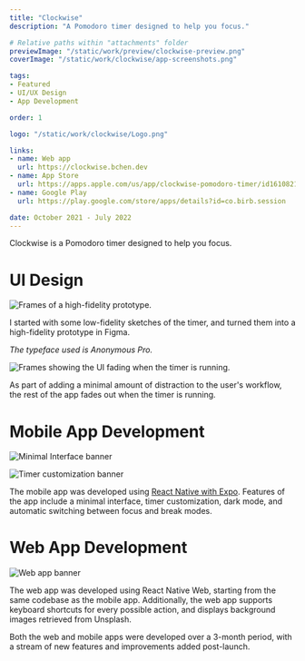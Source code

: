 ```yaml
---
title: "Clockwise"
description: "A Pomodoro timer designed to help you focus."

# Relative paths within "attachments" folder
previewImage: "/static/work/preview/clockwise-preview.png"
coverImage: "/static/work/clockwise/app-screenshots.png"

tags:
- Featured
- UI/UX Design
- App Development

order: 1

logo: "/static/work/clockwise/Logo.png"

links:
- name: Web app
  url: https://clockwise.bchen.dev
- name: App Store
  url: https://apps.apple.com/us/app/clockwise-pomodoro-timer/id1610821428
- name: Google Play
  url: https://play.google.com/store/apps/details?id=co.birb.session

date: October 2021 - July 2022
---
```


Clockwise is a Pomodoro timer designed to help you focus.

# UI Design

![Frames of a high-fidelity prototype.](/static/work/clockwise/ui-design.png)

I started with some low-fidelity sketches of the timer, and turned them into a high-fidelity prototype in Figma.

*The typeface used is Anonymous Pro.*

![Frames showing the UI fading when the timer is running.](/static/work/clockwise/fade.png)

As part of adding a minimal amount of distraction to the user's workflow, the rest of the app fades out when the timer is running.

# Mobile App Development

![Minimal Interface banner](/static/work/clockwise/minimal-interface.png)

![Timer customization banner](/static/work/clockwise/timer-customization.png)

The mobile app was developed using [React Native with Expo](https://expo.dev). Features of the app include a minimal interface, timer customization, dark mode, and automatic switching between focus and break modes.

# Web App Development

![Web app banner](/static/work/clockwise/web-app.png)

The web app was developed using React Native Web, starting from the same codebase as the mobile app. Additionally, the web app supports keyboard shortcuts for every possible action, and displays background images retrieved from Unsplash.

Both the web and mobile apps were developed over a 3-month period, with a stream of new features and improvements added post-launch.